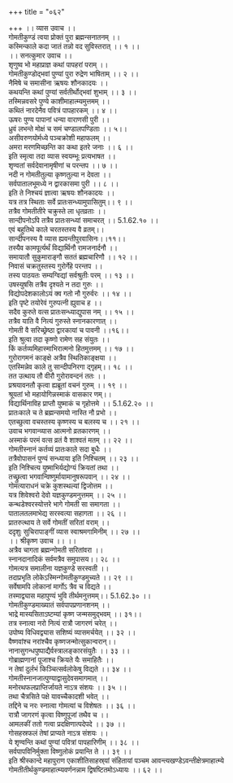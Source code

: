 +++
title = "०६२"

+++
।। व्यास उवाच ।।  
गोमतीकुण्डं त्वया प्रोक्तं पुरा ब्रह्मन्सनातनम् ।।  
कस्मिन्काले कदा जातं तन्नो वद सुविस्तरात् ।। १ ।।  
।। सनत्कुमार उवाच ।।  
शृणुष्व भो महाप्राज्ञ कथां पापहरां पराम् ।।  
गोमतीकुण्डोद्भवां पुण्यां पुरा रुद्रेण भाषिताम् ।। २ ।।  
नैमिषे च समासीना ऋषयः शौनकादयः ।।  
कथयन्ति कथां पुण्यां सर्वतीर्थोद्भवां शुभाम् ।। ३ ।।  
तस्मिन्नवसरे पुण्ये काशीमाहात्म्यमुत्तमम् ।।  
कथितं नारदेनैव पवित्रं पापहारकम् ।। ४ ।।  
ऊषरः पुण्य पापानां धन्या वाराणसी पुरी ।।  
ध्रुवं लभन्ते मोक्षं च समं चण्डालपण्डिताः ।। ५।।  
असीवरुणयोर्मध्ये पञ्चक्रोशी महाफलम् ।।  
अमरा मरणमिच्छन्ति का कथा इतरे जनाः ।। ६ ।।  
इति स्मृत्वा तदा व्यास स्वयम्भूः प्रत्यभाषत ।।  
शृण्वतां सर्वदेवानामृषीणां च परन्तप ।। ७ ।।  
नदी न गोमतीतुल्या कृष्णतुल्या न देवता ।।  
सर्वपातालभूमध्ये न द्वारकासमा पुरी ।। ८ ।।  
इति ते निश्चयं ज्ञात्वा ऋषयः शौनकादयः ।।  
यत्र तत्र स्थिताः सर्वे प्रातःसन्ध्यामुपासितुम्।। ९ ।।  
तत्रैव गोमतीतीरे चक्रुस्ते ला धृतव्रताः ।।  
सान्दीपनोऽपि तत्रैव प्रातःसन्ध्यां समाचरत् ।। 5.1.62.१० ।।  
एवं बहुतिथे काले चरतस्तस्य वै व्रतम्।।  
सान्दीपनस्य वै व्यास ह्यवन्तीपुरवासिनः।।११।।  
तस्यैव कामपूर्त्यर्थं विद्यार्थिनौ रामजनार्दनौ ।।  
समायातौ सुकुमाराङ्गौ सततं ब्रह्मचारिणौ ।। १२ ।।  
निवासं चक्रतुस्तस्य गुरोर्गेहे परन्तप ।।  
तस्य पाठयतः सम्यग्विद्यां सर्वश्रुतीः परम् ।। १३ ।।  
उषस्युषसि तत्रैव दृश्यते न तदा गुरुः ।।  
विद्योपदेशकालोऽयं क्व गतो नौ गुरुर्वरः ।। १४ ।।  
इति पृष्टे तयोरेवं गुरुपत्नी ह्युवाच ह ।।  
सदैव कुरुते वत्स प्रातःसन्ध्याद्युपास नम् ।। १५ ।।  
तत्रैव याति वै नित्यं गुरुस्ते स्नानकारणात् ।।  
गोमती वै सरिच्छ्रेष्ठा द्वारकायां च पावनी ।।१६।।  
इति श्रुत्वा तदा कृष्णो रामेण सह संयुतः ।।  
किं कर्तव्यमिहास्माभिरात्मनो हितमुत्तमम् ।। १७ ।।  
गुरोरागमनं काङ्क्षे अत्रैव स्थितिकाङ्क्षया ।।  
एतस्मिन्नेव काले तु सान्दीपनिरगा द्गृहम्।। १८ ।।  
तत उत्थाय तौ वीरौ गुरोरावन्दनं ततः ।।  
प्रश्रयावनतौ कृत्वा ह्यब्रूतां वचनं गुरुम् ।। १९ ।।  
श्रूयतां भो महायोगिन्नस्माकं वासकार णम्।।  
विद्यार्थिनाविह प्राप्तौ युष्माकं च गृहोत्तमे ।। 5.1.62.२० ।।  
प्रातःकाले च ते ब्रह्मन्समयो नास्ति नौ प्रभो ।।  
एतच्छुत्वा वचस्तस्य कृष्णस्य च बलस्य च ।। २१ ।।  
उवाच भगवान्व्यास आत्मनो व्रतकारणम् ।।  
अस्माकं परमं वत्स व्रतं वै शाश्वतं मतम् ।। २२ ।।  
गोमतीस्नानं कर्तव्यं प्रातःकाले सदा बुधैः ।।  
तत्रैवोपासनं पुण्यं सन्ध्याया इति निश्चितम् ।। २३ ।।  
इति निश्चित्य युष्माभिर्यद्योग्यं क्रियतां तथा ।।  
तच्छ्रुत्वा भगवान्विष्णुर्मायामानुषरूपवान् ।। २४ ।।  
गोमत्याराधनं चक्रे कुशस्थल्यां द्विजोत्तम ।।  
यत्र शिवेश्वरो देवो यज्ञकुण्डमनुत्तमम् ।। २५ ।।  
कन्थडेश्वरस्योत्तरे भागे गोमती सा समागता ।।  
पातालतलमाभेद्य सरस्वत्या सहागता ।। २६ ।।  
प्रातरुत्थाय ते सर्वे गोमतीं सरितां वराम् ।।  
ददृशुः सुचिरापाङ्गीं व्यास स्वाश्रमगामिनीम् ।। २७ ।।  
।। श्रीकृष्ण उवाच ।। ।।  
अत्रैव चागता ब्रह्मन्गोमती सरितांवरा ।।  
स्नानदानादिकं सर्वमत्रैव समुपासय।। २८ ।।  
गोमत्यत्र समालीना यज्ञकुण्डे सरस्वती ।।  
तदाप्रभृति लोकेऽस्मिन्गोमतीकुण्डमुच्यते ।। २९ ।।  
सर्वेषामपि लोकानां मार्गोऽ त्रैव च विद्यते ।।  
तस्माद्व्यास महापुण्यं भुवि तीर्थमनुत्तमम्।। 5.1.62.३० ।।  
गोमतीकुण्डमाख्यातं सर्वपापप्रणानशनम् ।।  
भाद्रे मास्यसिताऽष्टम्यां कृष्ण जन्मसमुद्भवम् ।। ३१।।  
तत्र स्नात्वा नरो नित्यं रात्रौ जागरणं चरेत् ।।  
उपोष्य विधिवद्व्यास सशिष्यं व्यासमर्चयेत् ।। ३२ ।।  
वैष्णवांश्च नरांश्चैव कृष्णजन्मोत्सुकान्वरान्।।  
नानासुगन्धपुष्पाद्यैर्वस्त्रालङ्कारसंयुतैः ।। ३३ ।।  
गोब्राह्मणानां पूजाश्च क्रियते यैः समाहितैः ।।  
न तेषां दुर्लभं किञ्चित्सर्वलोकेषु विद्यते ।। ३४ ।।  
गोमतीस्नानजात्पुण्याद्वासुदेवसमागमात् ।।  
मनोरथफलप्राप्तिर्जायते नाऽत्र संशयः ।। ३५ ।।  
तथा चैत्रसिते पक्षे यावच्चैकादशी भवेत् ।।  
तद्दिने च नरः स्नात्वा गोमत्यां च विशेषतः ।। ३६ ।।  
रात्रौ जागरणं कृत्वा विष्णुपूजां तथैव च ।।  
आमलकीं ततो गत्वा प्रदक्षिणात्पदेपदे ।। ३७ ।।  
गोसहस्रफलं तेषां प्राप्यते नाऽत्र संशयः ।।  
ये शृण्वन्ति कथां पुण्यां पवित्रां पापहारिणीम् ।। ३८ ।।  
सर्वपापविनिर्मुक्ता विष्णुलोकं प्रयान्ति ते ।। ३९ ।।  
इति श्रीस्कान्दे महापुराण एकाशीतिसाहस्र्यां संहितायां पञ्चम आवन्त्यखण्डेऽवन्तीक्षेत्रमाहात्म्ये गोमतीतीर्थकुण्डमाहात्म्यवर्णनन्नाम द्विषष्टितमोऽध्यायः ।। ६२ ।।
